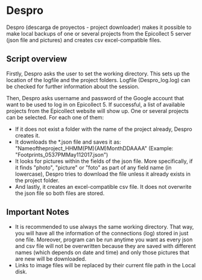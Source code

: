 # Despro
Despro (descarga de proyectos - project downloader) makes it possible to make local backups of one or several projects from the Epicollect 5 server (json file and pictures) and creates csv excel-compatible files. 

## Script overview

Firstly, Despro asks the user to set the working directory. This sets up the location of the logfile and the project folders. Logfile (Despro_log.log) can be checked for further information about the session.

Then, Despro asks username and password of the Google account that want to be used to log in on Epicollect 5. If successful, a list of available projects from the Epicollect website will show up. One or several projects can be selected. 
For each one of them:
  - If it does not exist a folder with the name of the project already, Despro creates it.
  - It downloads the *.json file and saves it as:  "Nameoftheproject_HHMM(PM)(AM)MonthDDAAAA" (Example: "Footprints_0537PMMay112017.json")
  - It looks for pictures within the fields of the json file. More specifically, if it finds "photo", "picture" or "foto" as part of any field name (in lowercase), Despro tries to download the file unless it already exists in the project folder. 
  - And lastly, it creates an excel-compatible csv file. It does not overwrite the json file so both files are stored.

## Important Notes

- It is recommended to use always the same working directory. That way, you will have all the information of the connections (log) stored in just one file. Moreover, program can be run anytime you want as every json and csv file will not be overwritten because they are saved with different names (which depends on date and time) and only those pictures that are new will be downloaded. 
- Links to image files will be replaced by their current file path in the Local disk. 

